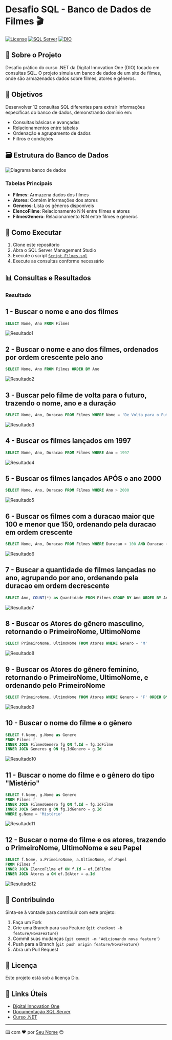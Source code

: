 # Desafio SQL - Banco de Dados de Filmes 🎬

[![License](https://img.shields.io/badge/license-MIT-green.svg)](LICENSE)
[![SQL Server](https://img.shields.io/badge/SQL%20Server-2019-red.svg)](https://www.microsoft.com/sql-server)
[![DIO](https://img.shields.io/badge/DIO-Curso%20.NET-blue.svg)](https://www.dio.me)

## 📑 Sobre o Projeto

Desafio prático do curso .NET da Digital Innovation One (DIO) focado em consultas SQL. O projeto simula um banco de dados de um site de filmes, onde são armazenados dados sobre filmes, atores e gêneros.

## 🎯 Objetivos

Desenvolver 12 consultas SQL diferentes para extrair informações específicas do banco de dados, demonstrando domínio em:
- Consultas básicas e avançadas
- Relacionamentos entre tabelas
- Ordenação e agrupamento de dados
- Filtros e condições

## 🗃️ Estrutura do Banco de Dados

![Diagrama banco de dados](Imagens/diagrama.png)

### Tabelas Principais
- **Filmes**: Armazena dados dos filmes
- **Atores**: Contém informações dos atores
- **Generos**: Lista os gêneros disponíveis
- **ElencoFilme**: Relacionamento N:N entre filmes e atores
- **FilmesGenero**: Relacionamento N:N entre filmes e gêneros

## 🚀 Como Executar

1. Clone este repositório
2. Abra o SQL Server Management Studio
3. Execute o script [`Script Filmes.sql`](Script%20Filmes.sql)
4. Execute as consultas conforme necessário

## 📊 Consultas e Resultados

### Resultado

## 1 - Buscar o nome e ano dos filmes
```sql
SELECT Nome, Ano FROM Filmes
```
![Resultado1](Resultado/1.png)

## 2 - Buscar o nome e ano dos filmes, ordenados por ordem crescente pelo ano
```sql
SELECT Nome, Ano FROM Filmes ORDER BY Ano
```
![Resultado2](Resultado/2.png)

## 3 - Buscar pelo filme de volta para o futuro, trazendo o nome, ano e a duração
```sql
SELECT Nome, Ano, Duracao FROM Filmes WHERE Nome = 'De Volta para o Futuro'
```
![Resultado3](Resultado/3.png)

## 4 - Buscar os filmes lançados em 1997
```sql
SELECT Nome, Ano, Duracao FROM Filmes WHERE Ano = 1997
```
![Resultado4](Resultado/4.png)

## 5 - Buscar os filmes lançados APÓS o ano 2000
```sql
SELECT Nome, Ano, Duracao FROM Filmes WHERE Ano > 2000
```
![Resultado5](Resultado/5.png)

## 6 - Buscar os filmes com a duracao maior que 100 e menor que 150, ordenando pela duracao em ordem crescente
```sql
SELECT Nome, Ano, Duracao FROM Filmes WHERE Duracao > 100 AND Duracao < 150 ORDER BY Duracao
```
![Resultado6](Resultado/6.png)

## 7 - Buscar a quantidade de filmes lançadas no ano, agrupando por ano, ordenando pela duracao em ordem decrescente
```sql
SELECT Ano, COUNT(*) as Quantidade FROM Filmes GROUP BY Ano ORDER BY Ano DESC
```
![Resultado7](Resultado/7.png)

## 8 - Buscar os Atores do gênero masculino, retornando o PrimeiroNome, UltimoNome
```sql
SELECT PrimeiroNome, UltimoNome FROM Atores WHERE Genero = 'M'
```
![Resultado8](Resultado/8.png)

## 9 - Buscar os Atores do gênero feminino, retornando o PrimeiroNome, UltimoNome, e ordenando pelo PrimeiroNome
```sql
SELECT PrimeiroNome, UltimoNome FROM Atores WHERE Genero = 'F' ORDER BY PrimeiroNome
```
![Resultado9](Resultado/9.png)

## 10 - Buscar o nome do filme e o gênero
```sql
SELECT f.Nome, g.Nome as Genero 
FROM Filmes f
INNER JOIN FilmesGenero fg ON f.Id = fg.IdFilme
INNER JOIN Generos g ON fg.IdGenero = g.Id
```
![Resultado10](Resultado/10.png)

## 11 - Buscar o nome do filme e o gênero do tipo "Mistério"
```sql
SELECT f.Nome, g.Nome as Genero 
FROM Filmes f
INNER JOIN FilmesGenero fg ON f.Id = fg.IdFilme
INNER JOIN Generos g ON fg.IdGenero = g.Id
WHERE g.Nome = 'Mistério'
```
![Resultado11](Resultado/11.png)

## 12 - Buscar o nome do filme e os atores, trazendo o PrimeiroNome, UltimoNome e seu Papel
```sql
SELECT f.Nome, a.PrimeiroNome, a.UltimoNome, ef.Papel
FROM Filmes f
INNER JOIN ElencoFilme ef ON f.Id = ef.IdFilme
INNER JOIN Atores a ON ef.IdAtor = a.Id
```
![Resultado12](Resultado/12.png)

## 🤝 Contribuindo

Sinta-se à vontade para contribuir com este projeto:

1. Faça um Fork
2. Crie uma Branch para sua Feature (`git checkout -b feature/NovaFeature`)
3. Commit suas mudanças (`git commit -m 'Adicionando nova feature'`)
4. Push para a Branch (`git push origin feature/NovaFeature`)
5. Abra um Pull Request

## 📝 Licença

Este projeto está sob a licença Dio.

## 🔗 Links Úteis

- [Digital Innovation One](https://www.dio.me)
- [Documentação SQL Server](https://docs.microsoft.com/sql)
- [Curso .NET](https://www.dio.me/curso-net)

---
⌨️ com ❤️ por [Seu Nome](https://github.com/claudiofaraleski) 😊